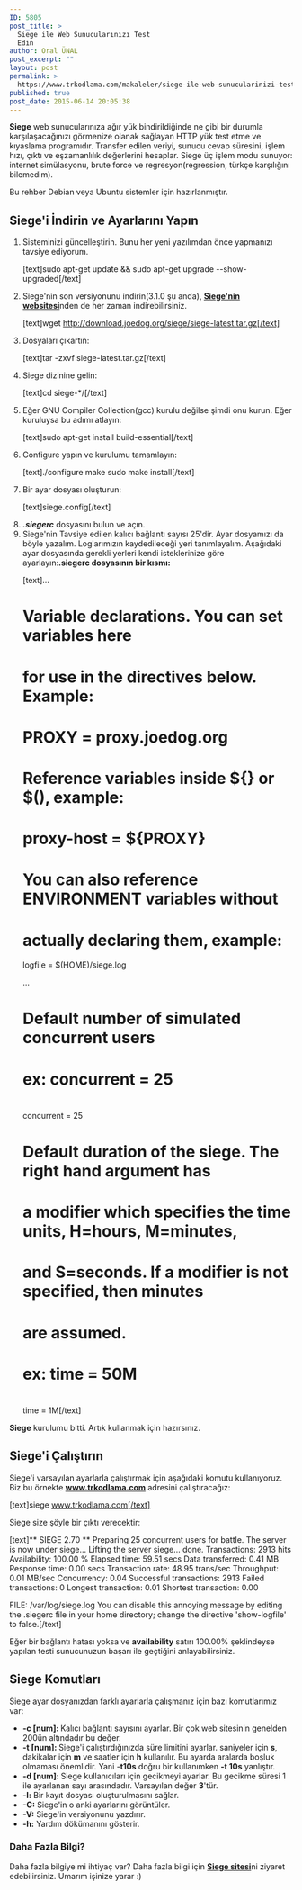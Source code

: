 ```yaml
---
ID: 5805
post_title: >
  Siege ile Web Sunucularınızı Test
  Edin
author: Oral ÜNAL
post_excerpt: ""
layout: post
permalink: >
  https://www.trkodlama.com/makaleler/siege-ile-web-sunucularinizi-test-edin-5805.html
published: true
post_date: 2015-06-14 20:05:38
---
```

<strong>Siege</strong> web sunucularınıza ağır yük bindirildiğinde ne gibi bir durumla karşılaşacağınızı görmenize olanak sağlayan HTTP yük test etme ve kıyaslama programıdır. Transfer edilen veriyi, sunucu cevap süresini, işlem hızı, çıktı ve eşzamanlılık değerlerini hesaplar. Siege üç işlem modu sunuyor: internet simülasyonu, brute force ve regresyon(regression, türkçe karşılığını bilemedim).

Bu rehber Debian veya Ubuntu sistemler için hazırlanmıştır.

<h2>Siege'i İndirin ve Ayarlarını Yapın</h2>

<ol>
    <li>Sisteminizi güncelleştirin. Bunu her yeni yazılımdan önce yapmanızı tavsiye ediyorum.

[text]sudo apt-get update &amp;&amp; sudo apt-get upgrade --show-upgraded[/text]

</li>
    <li>Siege'nin son versiyonunu indirin(3.1.0 şu anda), <strong><a href="https://www.joedog.org/siege-home/" target="_blank">Siege'nin websitesi</a></strong>nden de her zaman indirebilirsiniz.

[text]wget http://download.joedog.org/siege/siege-latest.tar.gz[/text]

</li>
    <li>Dosyaları çıkartın:

[text]tar -zxvf siege-latest.tar.gz[/text]

</li>
    <li>Siege dizinine gelin:

[text]cd siege-*/[/text]

</li>
    <li>Eğer GNU Compiler Collection(gcc) kurulu değilse şimdi onu kurun. Eğer kuruluysa bu adımı atlayın:

[text]sudo apt-get install build-essential[/text]

</li>
    <li>Configure yapın ve kurulumu tamamlayın:

[text]./configure
make
sudo make install[/text]

</li>
    <li>Bir ayar dosyası oluşturun:

[text]siege.config[/text]

</li>
    <li><em><strong>.siegerc</strong> </em>dosyasını bulun ve açın.</li>
    <li>Siege'nin Tavsiye edilen kalıcı bağlantı sayısı 25'dir. Ayar dosyamızı da böyle yazalım. Loglarımızın kaydedileceği yeri tanımlayalım. Aşağıdaki ayar dosyasında gerekli yerleri kendi isteklerinize göre ayarlayın:<strong>.siegerc dosyasının bir kısmı:</strong>

[text]...

#
# Variable declarations. You can set variables here
# for use in the directives below. Example:
# PROXY = proxy.joedog.org
# Reference variables inside ${} or $(), example:
# proxy-host = ${PROXY}
# You can also reference ENVIRONMENT variables without
# actually declaring them, example:
logfile = $(HOME)/siege.log

...

#
# Default number of simulated  concurrent users
# ex: concurrent = 25
#
concurrent = 25

#
# Default duration of the siege.  The right hand argument has
# a modifier which specifies the time units, H=hours, M=minutes,
# and S=seconds. If a modifier is not specified, then minutes
# are assumed.
# ex: time = 50M
#
time = 1M[/text]

</li>
</ol>

<strong>Siege</strong> kurulumu bitti. Artık kullanmak için hazırsınız.

<h2>Siege'i Çalıştırın</h2>

Siege'i varsayılan ayarlarla çalıştırmak için aşağıdaki komutu kullanıyoruz. Biz bu örnekte <strong>www.trkodlama.com</strong> adresini çalıştıracağız:

[text]siege www.trkodlama.com[/text]

Siege size şöyle bir çıktı verecektir:

[text]** SIEGE 2.70
** Preparing 25 concurrent users for battle.
The server is now under siege...
Lifting the server siege...      done.
Transactions:		        2913 hits
Availability:		      100.00 %
Elapsed time:		       59.51 secs
Data transferred:	        0.41 MB
Response time:		        0.00 secs
Transaction rate:	       48.95 trans/sec
Throughput:		        0.01 MB/sec
Concurrency:		        0.04
Successful transactions:        2913
Failed transactions:	           0
Longest transaction:	        0.01
Shortest transaction:	        0.00

FILE: /var/log/siege.log
You can disable this annoying message by editing
the .siegerc file in your home directory; change
the directive 'show-logfile' to false.[/text]

Eğer bir bağlantı hatası yoksa ve <strong>availability</strong> satırı 100.00% şeklindeyse yapılan testi sunucunuzun başarı ile geçtiğini anlayabilirsiniz.

<h2>Siege Komutları</h2>

Siege ayar dosyanızdan farklı ayarlarla çalışmanız için bazı komutlarımız var:

<ul>
    <li><strong>-c [num]: </strong>Kalıcı bağlantı sayısını ayarlar. Bir çok web sitesinin genelden 200ün altındadır bu değer.</li>
    <li><strong>-t [num]: </strong>Siege'i çalıştırdığınızda süre limitini ayarlar. saniyeler için <strong>s</strong>, dakikalar için <strong>m</strong> ve saatler için <strong>h</strong> kullanılır. Bu ayarda aralarda boşluk olmaması önemlidir. Yani -<strong>t10s</strong> doğru bir kullanımken <strong>-</strong><strong>t 10s</strong> yanlıştır.</li>
    <li><strong>-d [num]: </strong>Siege kullanıcıları için gecikmeyi ayarlar. Bu gecikme süresi 1 ile ayarlanan sayı arasındadır. Varsayılan değer <strong>3</strong>'tür.</li>
    <li><strong>-l:</strong> Bir kayıt dosyası oluşturulmasını sağlar.</li>
    <li><strong>-C:</strong> Siege'in o anki ayarlarını görüntüler.</li>
    <li><strong>-V:</strong> Siege'in versiyonunu yazdırır.</li>
    <li><strong>-h:</strong> Yardım dökümanını gösterir.</li>
</ul>

<h3>Daha Fazla Bilgi?</h3>

Daha fazla bilgiye mi ihtiyaç var? Daha fazla bilgi için <strong><a href="http://www.joedog.org/siege-home" target="_blank">Siege sitesi</a></strong>ni ziyaret edebilirsiniz. Umarım işinize yarar :)

&nbsp;